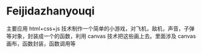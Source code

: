# Feijidazhanyouqi
主要应用 html+css+js 技术制作一个简单的小游戏，对飞机，敌机，声音，子弹等对象，封装成一个的函数，利用 canvas 技术把这些画上去。里面涉及 canvas 画布，函数封装，函数调用等
